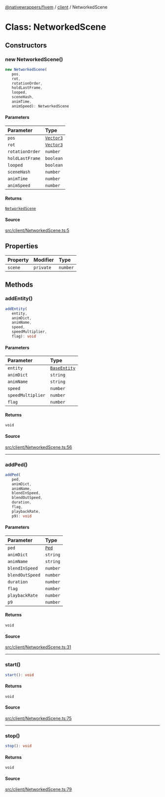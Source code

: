 [@nativewrappers/fivem](../../README.md) / [client](../README.md) / NetworkedScene

# Class: NetworkedScene

## Constructors

### new NetworkedScene()

```ts
new NetworkedScene(
   pos, 
   rot, 
   rotationOrder, 
   holdLastFrame, 
   looped, 
   sceneHash, 
   animTime, 
   animSpeed): NetworkedScene
```

#### Parameters

| Parameter | Type |
| :------ | :------ |
| `pos` | [`Vector3`](Vector3.md) |
| `rot` | [`Vector3`](Vector3.md) |
| `rotationOrder` | `number` |
| `holdLastFrame` | `boolean` |
| `looped` | `boolean` |
| `sceneHash` | `number` |
| `animTime` | `number` |
| `animSpeed` | `number` |

#### Returns

[`NetworkedScene`](NetworkedScene.md)

#### Source

[src/client/NetworkedScene.ts:5](https://github.com/nativewrappers/fivem/blob/dc30be651dd1d99507081f19ee3707fad2d3aa44/src/client/NetworkedScene.ts#L5)

## Properties

| Property | Modifier | Type |
| :------ | :------ | :------ |
| `scene` | `private` | `number` |

## Methods

### addEntity()

```ts
addEntity(
   entity, 
   animDict, 
   animName, 
   speed, 
   speedMultiplier, 
   flag): void
```

#### Parameters

| Parameter | Type |
| :------ | :------ |
| `entity` | [`BaseEntity`](BaseEntity.md) |
| `animDict` | `string` |
| `animName` | `string` |
| `speed` | `number` |
| `speedMultiplier` | `number` |
| `flag` | `number` |

#### Returns

`void`

#### Source

[src/client/NetworkedScene.ts:56](https://github.com/nativewrappers/fivem/blob/dc30be651dd1d99507081f19ee3707fad2d3aa44/src/client/NetworkedScene.ts#L56)

***

### addPed()

```ts
addPed(
   ped, 
   animDict, 
   animName, 
   blendInSpeed, 
   blendOutSpeed, 
   duration, 
   flag, 
   playbackRate, 
   p9): void
```

#### Parameters

| Parameter | Type |
| :------ | :------ |
| `ped` | [`Ped`](Ped.md) |
| `animDict` | `string` |
| `animName` | `string` |
| `blendInSpeed` | `number` |
| `blendOutSpeed` | `number` |
| `duration` | `number` |
| `flag` | `number` |
| `playbackRate` | `number` |
| `p9` | `number` |

#### Returns

`void`

#### Source

[src/client/NetworkedScene.ts:31](https://github.com/nativewrappers/fivem/blob/dc30be651dd1d99507081f19ee3707fad2d3aa44/src/client/NetworkedScene.ts#L31)

***

### start()

```ts
start(): void
```

#### Returns

`void`

#### Source

[src/client/NetworkedScene.ts:75](https://github.com/nativewrappers/fivem/blob/dc30be651dd1d99507081f19ee3707fad2d3aa44/src/client/NetworkedScene.ts#L75)

***

### stop()

```ts
stop(): void
```

#### Returns

`void`

#### Source

[src/client/NetworkedScene.ts:79](https://github.com/nativewrappers/fivem/blob/dc30be651dd1d99507081f19ee3707fad2d3aa44/src/client/NetworkedScene.ts#L79)
